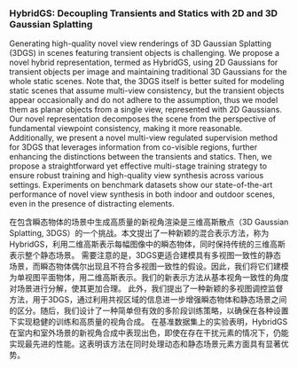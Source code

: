 ### HybridGS: Decoupling Transients and Statics with 2D and 3D Gaussian Splatting

Generating high-quality novel view renderings of 3D Gaussian Splatting (3DGS) in scenes featuring transient objects is challenging. We propose a novel hybrid representation, termed as HybridGS, using 2D Gaussians for transient objects per image and maintaining traditional 3D Gaussians for the whole static scenes. Note that, the 3DGS itself is better suited for modeling static scenes that assume multi-view consistency, but the transient objects appear occasionally and do not adhere to the assumption, thus we model them as planar objects from a single view, represented with 2D Gaussians. Our novel representation decomposes the scene from the perspective of fundamental viewpoint consistency, making it more reasonable. Additionally, we present a novel multi-view regulated supervision method for 3DGS that leverages information from co-visible regions, further enhancing the distinctions between the transients and statics. Then, we propose a straightforward yet effective multi-stage training strategy to ensure robust training and high-quality view synthesis across various settings. Experiments on benchmark datasets show our state-of-the-art performance of novel view synthesis in both indoor and outdoor scenes, even in the presence of distracting elements.

在包含瞬态物体的场景中生成高质量的新视角渲染是三维高斯散点（3D Gaussian Splatting, 3DGS）的一个挑战。本文提出了一种新颖的混合表示方法，称为HybridGS，利用二维高斯表示每幅图像中的瞬态物体，同时保持传统的三维高斯表示整个静态场景。
需要注意的是，3DGS更适合建模具有多视图一致性的静态场景，而瞬态物体偶尔出现且不符合多视图一致性的假设。因此，我们将它们建模为单视图平面物体，用二维高斯表示。我们的新表示方法从基本视角一致性的角度对场景进行分解，使其更加合理。
此外，我们提出了一种新颖的多视图调控监督方法，用于3DGS，通过利用共视区域的信息进一步增强瞬态物体和静态场景之间的区分。随后，我们设计了一种简单但有效的多阶段训练策略，以确保在各种设置下实现稳健的训练和高质量的视角合成。
在基准数据集上的实验表明，HybridGS在室内和室外场景的新视角合成中表现出色，即使在存在干扰元素的情况下，仍能实现最先进的性能。这表明该方法在同时处理动态和静态场景元素方面具有显著优势。

